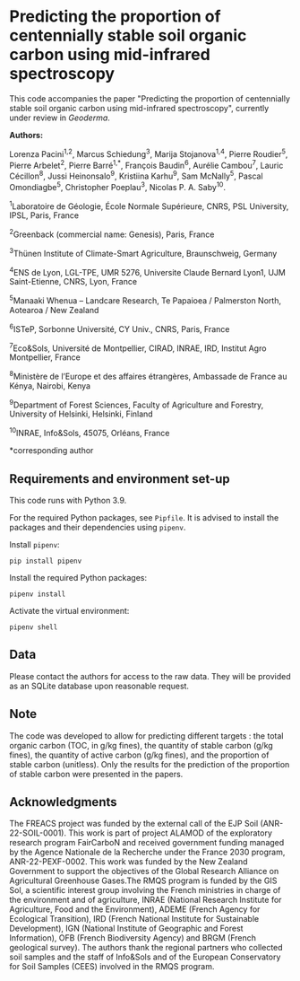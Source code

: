 # Predicting the proportion of centennially stable soil organic carbon using mid-infrared spectroscopy

This code accompanies the paper "Predicting the proportion of centennially stable soil organic carbon using mid-infrared spectroscopy", currently under review in _Geoderma_.

**Authors:**

Lorenza Pacini<sup>1,2</sup>, Marcus Schiedung<sup>3</sup>, Marija Stojanova<sup>1,4</sup>, Pierre Roudier<sup>5</sup>, Pierre Arbelet<sup>2</sup>, Pierre Barré<sup>1,*</sup>, François Baudin<sup>6</sup>, Aurélie Cambou<sup>7</sup>, Lauric Cécillon<sup>8</sup>, Jussi Heinonsalo<sup>9</sup>, Kristiina Karhu<sup>9</sup>, Sam McNally<sup>5</sup>, Pascal Omondiagbe<sup>5</sup>, Christopher Poeplau<sup>3</sup>, Nicolas P. A. Saby<sup>10</sup>. 

<sup>1</sup>Laboratoire de Géologie, École Normale Supérieure, CNRS, PSL University, IPSL, Paris, France

<sup>2</sup>Greenback (commercial name: Genesis), Paris, France 

<sup>3</sup>Thünen Institute of Climate-Smart Agriculture, Braunschweig, Germany

<sup>4</sup>ENS de Lyon, LGL-TPE, UMR 5276, Universite Claude Bernard Lyon1, UJM Saint-Etienne, CNRS, Lyon, France

<sup>5</sup>Manaaki Whenua – Landcare Research, Te Papaioea / Palmerston North, Aotearoa / New Zealand

<sup>6</sup>ISTeP, Sorbonne Université, CY Univ., CNRS, Paris, France

<sup>7</sup>Eco&Sols, Université de Montpellier, CIRAD, INRAE, IRD, Institut Agro Montpellier, France

<sup>8</sup>Ministère de l’Europe et des affaires étrangères, Ambassade de France au Kénya, Nairobi, Kenya

<sup>9</sup>Department of Forest Sciences, Faculty of Agriculture and Forestry, University of Helsinki, Helsinki, Finland

<sup>10</sup>INRAE, Info&Sols, 45075, Orléans, France

*corresponding author

## Requirements and environment set-up

This code runs with Python 3.9.

For the required Python packages, see `Pipfile`. It is advised to install the packages and their dependencies using `pipenv`.


Install `pipenv`:
```
pip install pipenv
```

Install the required Python packages:

```
pipenv install
```

Activate the virtual environment:

```
pipenv shell
```

## Data

Please contact the authors for access to the raw data. They will be provided as an SQLite database upon reasonable request.

## Note

The code was developed to allow for predicting different targets : the total organic carbon (TOC, in g/kg fines), the quantity of stable carbon (g/kg fines), the quantity of active carbon (g/kg fines), and the proportion of stable carbon (unitless). Only the results for the prediction of the proportion of stable carbon were presented in the papers. 


## Acknowledgments

The FREACS project was funded by the external call of the EJP Soil (ANR-22-SOIL-0001). This work is part of project ALAMOD of the exploratory research program FairCarboN and received government funding managed by the Agence Nationale de la Recherche under the France 2030 program, ANR-22-PEXF-0002. This work was funded by the New Zealand Government to support the objectives of the Global Research Alliance on Agricultural Greenhouse Gases.The RMQS program is funded by the GIS Sol, a scientific interest group involving the French ministries in charge of the environment and of agriculture, INRAE (National Research Institute for Agriculture, Food and the Environment), ADEME (French Agency for Ecological Transition), IRD (French National Institute for Sustainable Development), IGN (National Institute of Geographic and Forest Information), OFB (French Biodiversity Agency) and BRGM (French geological survey). The authors thank the regional partners who collected soil samples and the staff of Info&Sols and of the European Conservatory for Soil Samples (CEES) involved in the RMQS program.